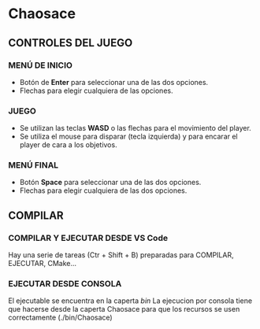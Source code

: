 # Chaosace
## CONTROLES DEL JUEGO

### MENÚ DE INICIO

 * Botón de **Enter** para seleccionar una de las dos opciones.
 * Flechas para elegir cualquiera de las opciones.

### JUEGO
 * Se utilizan las teclas **WASD** o las flechas para el movimiento del player.
 * Se utiliza el mouse para disparar (tecla izquierda) y para encarar el player de cara a los objetivos.

### MENÚ FINAL
 * Botón **Space** para seleccionar una de las dos opciones. 
 * Flechas para elegir cualquiera de las dos opciones.

## COMPILAR

### COMPILAR Y EJECUTAR DESDE VS Code

Hay una serie de tareas (Ctr + Shift + B) preparadas para COMPILAR, EJECUTAR, CMake...

### EJECUTAR DESDE CONSOLA

El ejecutable se encuentra en la caperta *bin*
La ejecucion por consola tiene que hacerse desde la caperta Chaosace para que los recursos se usen correctamente (./bin/Chaosace)
